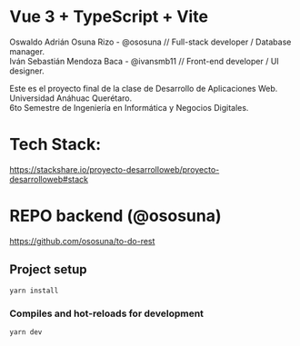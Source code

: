 # Vue 3 + TypeScript + Vite

Oswaldo Adrián Osuna Rizo - @ososuna // Full-stack developer / Database manager.  
Iván Sebastián Mendoza Baca - @ivansmb11 // Front-end developer / UI designer.  


Este es el proyecto final de la clase de Desarrollo de Aplicaciones Web.  
Universidad Anáhuac Querétaro.  
6to Semestre de Ingeniería en Informática y Negocios Digitales.  

# Tech Stack:
https://stackshare.io/proyecto-desarrolloweb/proyecto-desarrolloweb#stack

# REPO backend (@ososuna)
https://github.com/ososuna/to-do-rest

## Project setup
```
yarn install
```

### Compiles and hot-reloads for development
```
yarn dev
```
